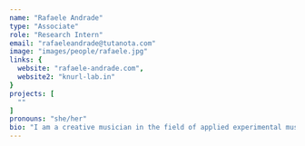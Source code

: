 ```yaml
---
name: "Rafaele Andrade"
type: "Associate"
role: "Research Intern"
email: "rafaeleandrade@tutanota.com"
image: "images/people/rafaele.jpg"
links: {
  website: "rafaele-andrade.com",
  website2: "knurl-lab.in"
}
projects: [
  ""
]
pronouns: "she/her"
bio: "I am a creative musician in the field of applied experimental music. I have studied Conducting, Composition, Production, Cello, Programming, 3D printing and Sonology at Brazil, Germany and the Netherlands. In my research I develop artworks merging those practices with technology, social inclusion, sustainability & fair music distribution. I am a member of Netherlands coding Live, Instrument inventors initiative and the creator of Knurl, an interactive and polyphonic instrument. In the first months in iil, I will be consolidating the interface of Knurl by the asssitance of Thor and Halldor and the collective practice of local musicians. In the third month, Adam Pultz and I are going to be developing and testing our performance 'Sound energy harvest', where our instruments sounds are going to be harvesting energy for its own application."
---
```

